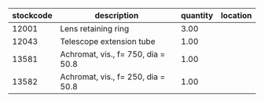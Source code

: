 |stockcode|description|quantity|location|
|---------|-----------|--------|--------|
|12001|Lens retaining ring|3.00||
|12043|Telescope extension tube|1.00||
|13581|Achromat, vis., f= 750, dia = 50.8|1.00||
|13582|Achromat, vis., f= 250, dia = 50.8|1.00||
